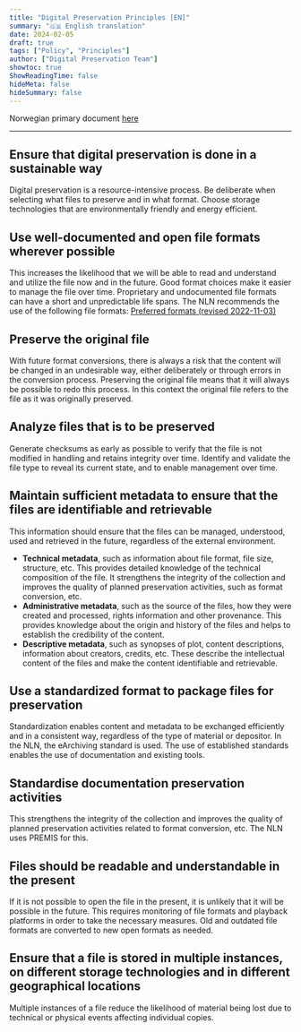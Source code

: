 ```yaml
---
title: "Digital Preservation Principles [EN]"
summary: "🇬🇧 English translation"
date: 2024-02-05
draft: true
tags: ["Policy", "Principles"]
author: ["Digital Preservation Team"]
showtoc: true
ShowReadingTime: false
hideMeta: false
hideSummary: false
---
```


Norwegian primary document [here](/documents/nln-digipres-principles/nln-digipres-principles-no/)

----

## Ensure that digital preservation is done in a sustainable way
Digital preservation is a resource-intensive process. Be deliberate when selecting what files to preserve and in what format. Choose storage technologies that are environmentally friendly and energy efficient.

## Use well-documented and open file formats wherever possible
This increases the likelihood that we will be able to read and understand and utilize the file now and in the future. Good format choices make it easier to manage the file over time. Proprietary and undocumented file formats can have a short and unpredictable life spans. The NLN recommends the use of the following file formats: [Preferred formats (revised 2022-11-03)](/documents/2022-11-03-formats-in-use/2022-11-03-formats-in-use-en/)

## Preserve the original file 
With future format conversions, there is always a risk that the content will be changed in an undesirable way, either deliberately or through errors in the conversion process. Preserving the original file means that it will always be possible to redo this process. In this context the original file refers to the file as it was originally preserved.

## Analyze files that is to be preserved
Generate checksums as early as possible to verify that the file is not modified in handling and retains integrity over time. Identify and validate the file type to reveal its current state, and to enable management over time.  


## Maintain sufficient metadata to ensure that the files are identifiable and retrievable
This information should ensure that the files can be managed, understood, used and retrieved in the future, regardless of the external environment.
- **Technical metadata**, such as information about file format, file size, structure, etc. This provides detailed knowledge of the technical composition of the file. It strengthens the integrity of the collection and improves the quality of planned preservation activities, such as format conversion, etc.
- **Administrative metadata**, such as the source of the files, how they were created and processed, rights information and other provenance. This provides knowledge about the origin and history of the files and helps to establish the credibility of the content.
- **Descriptive metadata**, such as synopses of plot, content descriptions, information about creators, credits, etc. These describe the intellectual content of the files and make the content identifiable and retrievable.

## Use a standardized format to package files for preservation
Standardization enables content and metadata to be exchanged efficiently and in a consistent way, regardless of the type of material or depositor. In the NLN, the eArchiving standard is used. The use of established standards enables the use of documentation and existing tools.

## Standardise documentation preservation activities
This strengthens the integrity of the collection and improves the quality of planned preservation activities related to format conversion, etc. The NLN uses PREMIS for this.

## Files should be readable and understandable in the present
If it is not possible to open the file in the present, it is unlikely that it will be possible in the future. This requires monitoring of file formats and playback platforms in order to take the necessary measures.
Old and outdated file formats are converted to new open formats as needed.

## Ensure that a file is stored in multiple instances, on different storage technologies and in different geographical locations
Multiple instances of a file reduce the likelihood of material being lost due to technical or physical events affecting individual copies. 
